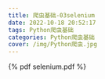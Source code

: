 ```yaml
---
title: 爬虫基础-03selenium
date: 2022-10-18 20:52:17
tags: Python爬虫基础
categories: Python爬虫基础
cover: /img/Python爬虫.jpg
---
```


{% pdf selenium.pdf %}

